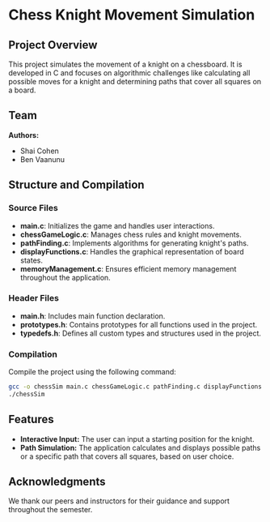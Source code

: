 # Chess Knight Movement Simulation

## Project Overview

This project simulates the movement of a knight on a chessboard. It is developed in C and focuses on algorithmic challenges like calculating all possible moves for a knight and determining paths that cover all squares on a board.

## Team

**Authors:**
- Shai Cohen
- Ben Vaanunu

## Structure and Compilation

### Source Files
- **main.c**: Initializes the game and handles user interactions.
- **chessGameLogic.c**: Manages chess rules and knight movements.
- **pathFinding.c**: Implements algorithms for generating knight's paths.
- **displayFunctions.c**: Handles the graphical representation of board states.
- **memoryManagement.c**: Ensures efficient memory management throughout the application.

### Header Files
- **main.h**: Includes main function declaration.
- **prototypes.h**: Contains prototypes for all functions used in the project.
- **typedefs.h**: Defines all custom types and structures used in the project.

### Compilation
Compile the project using the following command:
```bash
gcc -o chessSim main.c chessGameLogic.c pathFinding.c displayFunctions.c memoryManagement.c -I.
./chessSim

```

## Features

- **Interactive Input:** The user can input a starting position for the knight.
- **Path Simulation:** The application calculates and displays possible paths or a specific path that covers all squares, based on user choice.

## Acknowledgments

We thank our peers and instructors for their guidance and support throughout the semester.
